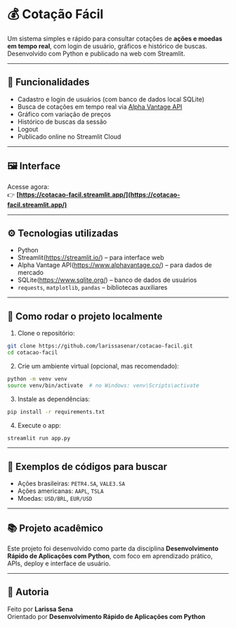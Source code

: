 # 💰 Cotação Fácil

Um sistema simples e rápido para consultar cotações de **ações e moedas em tempo real**, com login de usuário, gráficos e histórico de buscas. Desenvolvido com Python e publicado na web com Streamlit.

---

## 📌 Funcionalidades

- Cadastro e login de usuários (com banco de dados local SQLite)
- Busca de cotações em tempo real via [Alpha Vantage API](https://www.alphavantage.co/)
- Gráfico com variação de preços
- Histórico de buscas da sessão
- Logout
- Publicado online no Streamlit Cloud

---

## 🖼️ Interface

Acesse agora:  
👉 **[https://cotacao-facil.streamlit.app/](https://cotacao-facil.streamlit.app/)**

---

## ⚙️ Tecnologias utilizadas

- Python
- Streamlit(https://streamlit.io/) – para interface web
- Alpha Vantage API(https://www.alphavantage.co/) – para dados de mercado
- SQLite(https://www.sqlite.org/) – banco de dados de usuários
- `requests`, `matplotlib`, `pandas` – bibliotecas auxiliares

---

## 🚀 Como rodar o projeto localmente

1. Clone o repositório:
```bash
git clone https://github.com/larissasenar/cotacao-facil.git
cd cotacao-facil
```

2. Crie um ambiente virtual (opcional, mas recomendado):
```bash
python -m venv venv
source venv/bin/activate  # no Windows: venv\Scripts\activate
```

3. Instale as dependências:
```bash
pip install -r requirements.txt
```

4. Execute o app:
```bash
streamlit run app.py
```

---

## 🧪 Exemplos de códigos para buscar

- Ações brasileiras: `PETR4.SA`, `VALE3.SA`
- Ações americanas: `AAPL`, `TSLA`
- Moedas: `USD/BRL`, `EUR/USD`

---

## 📚 Projeto acadêmico

Este projeto foi desenvolvido como parte da disciplina **Desenvolvimento Rápido de Aplicações com Python**, com foco em aprendizado prático, APIs, deploy e interface de usuário.

---

## 👤 Autoria

Feito por **Larissa Sena**  
Orientado por **Desenvolvimento Rápido de Aplicações com Python**
